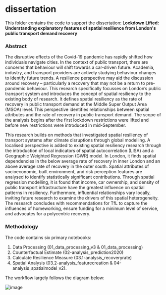 # dissertation

This folder contains the code to support the dissertation: <b>Lockdown Lifted: Understanding explanatory features of spatial resilience from London's public transport demand recovery </b> 

### Abstract

The disruptive effects of the Covid-19 pandemic has rapidly shifted how individuals navigate cities. In the context of public transport, there are concerns that behaviour will shift towards a car-driven future. Academia, industry, and transport providers are actively studying behaviour changes to identify future trends. A resilience perspective may aid the discussion around recovery – particularly a recovery that may not be a return to pre-pandemic behaviour. This research specifically focusses on London’s public transport system and introduces the concept of spatial resiliency to the existing body of research. It defines spatial resiliency as the rate of recovery in public transport demand at the Middle Super Output Area (MSOA) level. This perspective identifies relationships between spatial attributes and the rate of recovery in public transport demand. The scope of the analysis begins after the first lockdown restrictions were lifted and before new restrictions were introduced in mid-September. 
<p>This research builds on methods that investigated spatial resiliency of transport systems after climate disruptions through global modelling. A localised perspective is added to existing spatial resiliency research through the introduction of local indicators of spatial autocorrelation (LISA) and a Geographic Weighted Regression (GWR) model. In London, it finds spatial dependencies in the below average rate of recovery in inner London and an above average rate of recovery in the outer south. Spatial attributes of socioeconomic, built environment, and risk perception features are analysed to identify statistically significant contributions. Through spatial regression modelling, it is found that income, car ownership, and density of public transport infrastructure have the greatest influence on spatial patterns in resiliency. Furthermore, influential relationships vary locally, inviting future research to examine the drivers of this spatial heterogeneity. The research concludes with recommendations for TfL to capture the influences of homeworking, ensure funding for a minimum level of service, and advocates for a polycentric recovery.</p>

### Methodology

The code contains six primary notebooks: 
1. Data Processing (01_data_processing_v3 & 01_data_processing)
2. Counterfactual Estimate (02-analysis_prediction2020)
3. Calculate Resilience Measure (03.1-analysis_recoveryrate)
4. Spatial Analysis (03.2-analysis_featurecreation & 04-analysis_spatialmodel_v2). 

The workflow largely follows the diagram below:

![image](https://user-images.githubusercontent.com/72401618/130419477-922012c6-934a-4b3c-b6d9-7e7d51236366.png)
